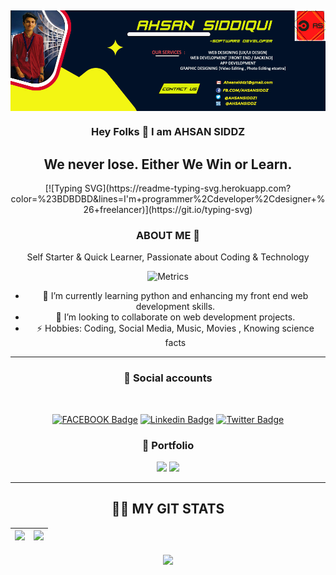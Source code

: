 <p align="center">
<img alt="" src=https://img.shields.io/github/stars/ahsansiddz?affiliations=OWNER%2CCOLLABORATOR />
<img alt="" src=https://komarev.com/ghpvc/?username=ahsansiddz />
</p>



<img align="center" src="https://github.com/Ahsansiddz/ahsansiddz/blob/8a874a8d0f70716032f0113e6609bf8515ef92f9/BANNER1.jpg"/>
 
 
<div align="center">
<h3>Hey Folks 👋 I am AHSAN SIDDZ</h3>
  
<div align="center">
<h2> We never lose. Either We Win or Learn.</h2>
</div>
 [![Typing SVG](https://readme-typing-svg.herokuapp.com?color=%23BDBDBD&lines=I'm+programmer%2Cdeveloper%2Cdesigner+%26+freelancer)](https://git.io/typing-svg)

<div >
 <h3> ABOUT ME 📌 </h3>
  
 <p align="center">Self Starter & Quick Learner, Passionate about Coding & Technology </p>
 </div>
 
 ![Metrics](https://metrics.lecoq.io/ahsansiddz?template=classic&base.header=0&people=1&people.limit=24&people.size=28&people.types=followers%2C%20following&people.identicons=false&people.shuffle=false&config.timezone=Asia%2FKarachi)


<!-- - ... -->
- 🌱 I’m currently learning python and enhancing my front end web development skills. 
- 👯 I’m looking to collaborate on  web development projects.
- ⚡ Hobbies: Coding, Social Media, Music, Movies , Knowing science facts 
<!-- - 
🔭 I’m currently working on  
 🤔 I’m looking for help with ...
- 💬 Ask me about ...
- 📫 How to reach me: ...
- 😄 Pronouns: ... 
-->

 <hr/>
 
 <h3> 💠 Social accounts </h3> <br/>
 <div align="center">
 
[![FACEBOOK Badge](https://img.shields.io/badge/-AHSANSIDDZ-blue?style=plastic-square&logo=facebook&logoColor=white&link=https://www.facebook.com/ahsansiddz/)](https://www.facebook.com/ahsansiddz)
[![Linkedin Badge](https://img.shields.io/badge/-AHSANSIDDZ-blue?style=plastic-square&logo=Linkedin&logoColor=white&link=https://www.linkedin.com/in/AHSANSIDDZ/)](https://www.linkedin.com/in/AHSANSIDDZ/)
 [![Twitter Badge](https://img.shields.io/badge/-AhsanSiddz1-blue?style=plastic-square&logo=twitter&logoColor=white&link=https://www.twitter.com/ahsansiddz1)](https://www.twitter.com/ahsansiddz1)
 
 </div>
 
 
 <h3> 🔰 Portfolio  </h3> 
  <div align="center">
 
<a href="https://NotCreatedyet.github.io/myportfolio/"><img src="https://img.shields.io/badge/MyPortfolio-blueviolet.svg"/></a>
<a href="https://github.com/Ahsansiddz/ahsansiddz/blob/d691c8ab6d9941ba42c42a3ef70d8e98d9659a47/resume.jpg"><img src="https://img.shields.io/badge/MyResume-red.svg"/></a> 

 </div>
 <hr/>


## 👨‍💻 MY GIT STATS
<img src="https://github-readme-stats.vercel.app/api?username=ahsansiddz&&show_icons=true&count_private=true&theme=radical"/>|<img src="https://github-readme-streak-stats.herokuapp.com/?user=ahsansiddz&theme=radical"/>|
|---|---|
 <img align="center" src="https://github-readme-stats.vercel.app/api/top-langs/?username=AHSANSIDDZ&langs_count=5&theme=radical&title_color=8E2DE2&text_color=fff" alt=" "/>


 

